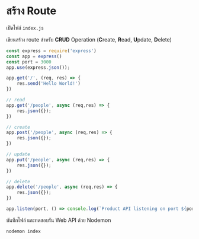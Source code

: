 
# สร้าง Route 

เปิดไฟล์ `index.js`

เขียนสร้าง route สำหรับ **CRUD** Operation (**C**reate, **R**ead, **U**pdate, **D**elete)

```js
const express = require('express')
const app = express()
const port = 3000
app.use(express.json());

app.get('/', (req, res) => {
    res.send('Hello World!')
})

// read
app.get('/people', async (req,res) => {
    res.json({});
})

// create
app.post('/people', async (req,res) => {
    res.json({});
})

// update
app.put('/people', async (req,res) => {
    res.json({});
})

// delete
app.delete('/people', async (req,res) => {
    res.json({});
})

app.listen(port, () => console.log(`Product API listening on port ${port}!`))
```

บันทึกไฟล์ และทดสอบรัน Web API ด้วย Nodemon

```bash
nodemon index
```
